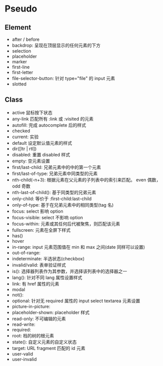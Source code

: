 # Pseudo

## Element

- after / before
- backdrop: 呈现在顶层显示的任何元素的下方
- selection
- placeholder
- marker
- first-line
- first-letter
- file-selector-button: 针对 type="file" 的 input 元素
- slotted

## Class

- active 鼠标按下状态
- any-link 匹配所有 :link 或 :visited 的元素
- autofill: 完成 autocomplete 后的样式
- checked
- current: 实验
- default 设定默认值元素的样式
- dir([ltr | rtl])
- disabled: 重置 disabled 样式
- empty: 空元素设置
- first/last-child: 兄弟元素中的中的第一个元素
- first/last-of-type: 兄弟元素中同类型的元素
- nth-child(-n+3): 根据元素在父元素的子列表中的索引来匹配。 even 偶数， odd 奇数
- nth-last-of-child(): 基于同类型的兄弟元素
- only-child: 等价于 :first-child:last-child
- only-of-type: 基于在兄弟元素中的相同类型(tag 名)
- focus: select 影响 option
- focus-visible: select 不影响 option
- focus-within: 元素或其任何后代被聚焦，则匹配该元素
- fullscreen: 元素在全屏下样式
- has()
- hover
- in-range: input 元素范围值在 min 和 max 之间(date 同样可以设置)
- out-of-range:
- indeterminate: 半选状态(checkbox)
- invalid/valid: 表单验证样式
- is(): 选择器列表作为其参数，并选择该列表中的选择器之一
- lang(): 针对不同 lang 属性设置样式
- link: 有 href 属性的元素
- modal
- not():
- optional: 针对无 required 属性的 input select textarea 元素设置
- picture-in-picture:
- placeholder-shown: placeholder 样式
- read-only: 不可编辑的元素
- read-write:
- required:
- root: 档的树的根元素
- state(): 自定义元素的自定义状态
- target: URL fragment 匹配的 id 元素
- user-valid
- user-invalid

